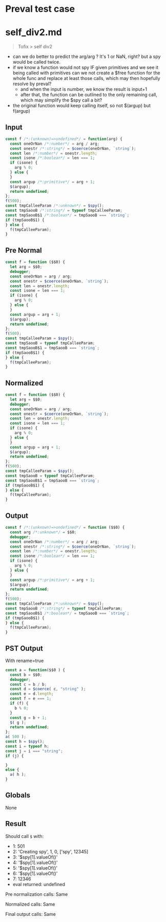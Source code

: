 # Preval test case

# self_div2.md

> Tofix > self div2

- can we do better to predict the arg/arg ? It's 1 or NaN, right? but a spy would be called twice.
- if we know a function would not spy IF given primitives and we see it being called with primitives can we not create a $free function for the whole func and replace at least those calls, which may then hopefully resolve by preval?
  - and when the input is number, we know the result is input+1
  - after that, the function can be outlined to the only remaining call, which may simplify the $spy call a bit?
- the original function would keep calling itself, so not $(argup) but f(argup)

## Input

`````js filename=intro
const f /*:(unknown)=>undefined*/ = function(arg) {
  const oneOrNan /*:number*/ = arg / arg;
  const onestr /*:string*/ = $coerce(oneOrNan, `string`);
  const len /*:number*/ = onestr.length;
  const isone /*:boolean*/ = len === 1;
  if (isone) {
    arg % 0;
  } else {
  }
  const argup /*:primitive*/ = arg + 1;
  $(argup);
  return undefined;
};
f(500);
const tmpCalleeParam /*:unknown*/ = $spy();
const tmpSaooB /*:string*/ = typeof tmpCalleeParam;
const tmpSaooB$1 /*:boolean*/ = tmpSaooB === `string`;
if (tmpSaooB$1) {
} else {
  f(tmpCalleeParam);
}
`````

## Pre Normal


`````js filename=intro
const f = function ($$0) {
  let arg = $$0;
  debugger;
  const oneOrNan = arg / arg;
  const onestr = $coerce(oneOrNan, `string`);
  const len = onestr.length;
  const isone = len === 1;
  if (isone) {
    arg % 0;
  } else {
  }
  const argup = arg + 1;
  $(argup);
  return undefined;
};
f(500);
const tmpCalleeParam = $spy();
const tmpSaooB = typeof tmpCalleeParam;
const tmpSaooB$1 = tmpSaooB === `string`;
if (tmpSaooB$1) {
} else {
  f(tmpCalleeParam);
}
`````

## Normalized


`````js filename=intro
const f = function ($$0) {
  let arg = $$0;
  debugger;
  const oneOrNan = arg / arg;
  const onestr = $coerce(oneOrNan, `string`);
  const len = onestr.length;
  const isone = len === 1;
  if (isone) {
    arg % 0;
  } else {
  }
  const argup = arg + 1;
  $(argup);
  return undefined;
};
f(500);
const tmpCalleeParam = $spy();
const tmpSaooB = typeof tmpCalleeParam;
const tmpSaooB$1 = tmpSaooB === `string`;
if (tmpSaooB$1) {
} else {
  f(tmpCalleeParam);
}
`````

## Output


`````js filename=intro
const f /*:(unknown)=>undefined*/ = function ($$0) {
  const arg /*:unknown*/ = $$0;
  debugger;
  const oneOrNan /*:number*/ = arg / arg;
  const onestr /*:string*/ = $coerce(oneOrNan, `string`);
  const len /*:number*/ = onestr.length;
  const isone /*:boolean*/ = len === 1;
  if (isone) {
    arg % 0;
  } else {
  }
  const argup /*:primitive*/ = arg + 1;
  $(argup);
  return undefined;
};
f(500);
const tmpCalleeParam /*:unknown*/ = $spy();
const tmpSaooB /*:string*/ = typeof tmpCalleeParam;
const tmpSaooB$1 /*:boolean*/ = tmpSaooB === `string`;
if (tmpSaooB$1) {
} else {
  f(tmpCalleeParam);
}
`````

## PST Output

With rename=true

`````js filename=intro
const a = function($$0 ) {
  const b = $$0;
  debugger;
  const c = b / b;
  const d = $coerce( c, "string" );
  const e = d.length;
  const f = e === 1;
  if (f) {
    b % 0;
  }
  const g = b + 1;
  $( g );
  return undefined;
};
a( 500 );
const h = $spy();
const i = typeof h;
const j = i === "string";
if (j) {

}
else {
  a( h );
}
`````

## Globals

None

## Result

Should call `$` with:
 - 1: 501
 - 2: 'Creating spy', 1, 0, ['spy', 12345]
 - 3: '$spy[1].valueOf()'
 - 4: '$spy[1].valueOf()'
 - 5: '$spy[1].valueOf()'
 - 6: '$spy[1].valueOf()'
 - 7: 12346
 - eval returned: undefined

Pre normalization calls: Same

Normalized calls: Same

Final output calls: Same
